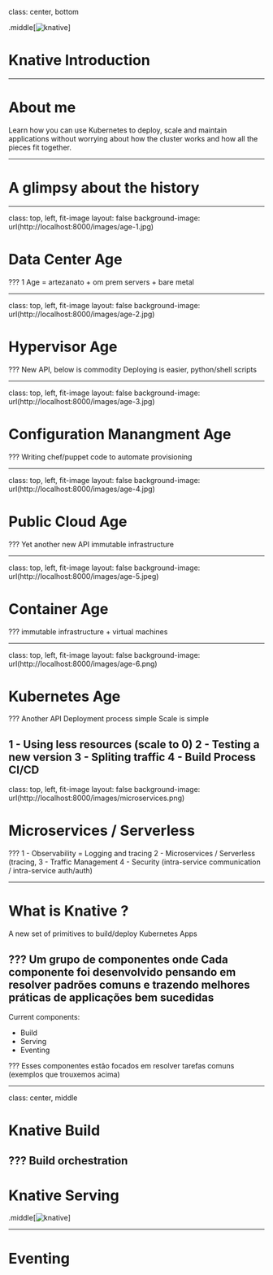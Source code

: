class: center, bottom


.middle[![knative](http://localhost:8000/images/knative.png)]

# Knative Introduction


---


# About me

Learn how you can use Kubernetes to deploy, scale and maintain applications without worrying about how the cluster works
and how all the pieces fit together.


---

# A glimpsy about the history


---
class: top, left, fit-image
layout: false
background-image: url(http://localhost:8000/images/age-1.jpg)

# Data Center Age

???
1 Age = artezanato + om prem servers + bare metal

---

class: top, left, fit-image
layout: false
background-image: url(http://localhost:8000/images/age-2.jpg)

# Hypervisor Age

???
New API, below is commodity
Deploying is easier, python/shell scripts

---
class: top, left, fit-image
layout: false
background-image: url(http://localhost:8000/images/age-3.jpg)

# Configuration Manangment Age

???
Writing chef/puppet code to automate provisioning

---
class: top, left, fit-image
layout: false
background-image: url(http://localhost:8000/images/age-4.jpg)

# Public Cloud Age

???
Yet another new API
immutable infrastructure

---
class: top, left, fit-image
layout: false
background-image: url(http://localhost:8000/images/age-5.jpeg)

# Container Age

???
immutable infrastructure + virtual machines

---
class: top, left, fit-image
layout: false
background-image: url(http://localhost:8000/images/age-6.png)

# Kubernetes Age

???
Another API
Deployment process simple
Scale is simple

1 - Using less resources (scale to 0)
2 - Testing a new version
3 - Spliting traffic 
4 - Build Process CI/CD
---
class: top, left, fit-image
layout: false
background-image: url(http://localhost:8000/images/microservices.png)

# Microservices / Serverless

???
1 - Observability = Logging and tracing
2 - Microservices / Serverless (tracing,
3 - Traffic Management
4 - Security (intra-service communication / intra-service auth/auth)

---
# What is Knative ?

A new set of primitives to build/deploy Kubernetes Apps 

???
Um grupo de componentes onde
Cada componente foi desenvolvido pensando em resolver padrões comuns e trazendo melhores práticas de applicações bem sucedidas
--

Current components:

- Build
- Serving
- Eventing

???
Esses componentes estão focados em resolver tarefas comuns (exemplos que trouxemos acima)


---
class: center, middle
# Knative Build

???
Build orchestration
---

# Knative Serving


.middle[![knative](http://localhost:8000/images/serving-model.png)]

---

# Eventing

